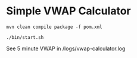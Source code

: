 # Simple VWAP Calculator

`mvn clean compile package -f pom.xml`

`./bin/start.sh`

See 5 minute VWAP in /logs/vwap-calculator.log
